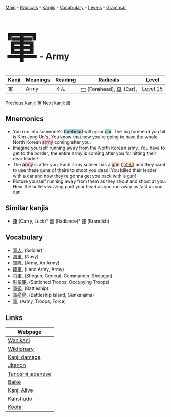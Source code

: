 <style> bigfont {font-size: 100px}</style>
[Main](../README.md) -
[Radicals](../radicals.md) -
[Kanjis](../kanjis.md) -
[Vocabulary](../vocabulary.md) -
[Levels](../levels.md) -
[Grammar](../grammar.md)
# <bigfont> 軍</bigfont> - Army 

| Kanji | Meanings | Reading | Radicals | Level |
| --- | --- | --- | --- | --- |
| 軍 | Army | ぐん | [冖](../radicals/冖.md) (Forehead), [車](../radicals/車.md) (Car),  | [Level 15](../levels/wk_level15.md) |

Previous kanji: [英](英.md) Next kanji: [飯](飯.md) 

## Mnemonics
 * You run into someone's <span style="background-color:#ADD8E6"> forehead</span> with your <span style="background-color:#ADD8E6"> car</span>. The big forehead you hit is Kim Jong Un's. You know that now you're going to have the whole North Korean <span style="background-color:#ffcccb"> army</span> coming after you.
* Imagine yourself running away from the North Korean army. You have to get to the border, the entire army is coming after you for hitting their dear leader!
* The <span style="background-color:#ffcccb"> army</span> is after you. Each army soldier has a <span style="background-color:#ffcccb"> gun</span> (<span style="background-color:#fed8b1"> [ぐん](https://jisho.org/search/ぐん)</span>) and they want to use these guns of theirs to shoot you dead! You killed their leader with a car and now they’re gonna get you back with a gun!
* Picture yourself running away from them as they shout and shoot at you. Hear the bullets wizzing past your head as you run away as fast as you can.


## Similar kanjis
 * [運](運.md) (Carry, Luck)* [輝](輝.md) (Radiance)* [揮](揮.md) (Brandish)


## Vocabulary
 * [軍人](../vocabulary/軍.md), (Soldier)
* [海軍](../vocabulary/軍.md), (Navy)
* [軍隊](../vocabulary/軍.md), (Army, An Army)
* [陸軍](../vocabulary/軍.md), (Land Army, Army)
* [将軍](../vocabulary/軍.md), (Shogun, General, Commander, Shougun)
* [駐留軍](../vocabulary/軍.md), (Stationed Troops, Occupying Troops)
* [軍艦](../vocabulary/軍.md), (Battleship)
* [軍艦島](../vocabulary/軍.md), (Battleship Island, Gunkanjima)
* [軍](../vocabulary/軍.md), (Army, Troops, Force)



## Links 

| Webpage |
| --- |
| [Wanikani          ](https://www.wanikani.com/kanji/軍) |
| [Wiktionary        ](https://en.wiktionary.org/wiki/軍) |
| [Kanji damage      ](http://www.kanjidamage.com/kanji/search?utf8=✓&q=軍) |
| [Jitenon           ](https://jitenon.com/kanji/軍) |
| [Tanoshii japanese ](https://www.tanoshiijapanese.com/dictionary/kanji.cfm?k=軍) |
| [Baike             ](https://baike.baidu.com/item/軍) |
| [Kanji Alive       ](https://app.kanjialive.com/軍) |
| [Kanshudo          ](https://www.kanshudo.com/searchmn?q=軍) |
| [Koohii            ](https://kanji.koohii.com/study/kanji/軍) |
